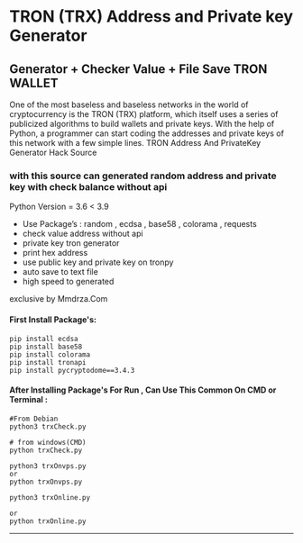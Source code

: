 # TRON (TRX) Address and Private key Generator
## Generator + Checker Value + File Save TRON WALLET
One of the most baseless and baseless networks in the world of cryptocurrency is the TRON (TRX) platform, which itself uses a series of publicized algorithms to build wallets and private keys. With the help of Python, a programmer can start coding the addresses and private keys of this network with a few simple lines. TRON Address And PrivateKey Generator Hack Source 
### with this source can generated random address and private key with check balance without api
Python Version = 3.6 < 3.9
- Use Package’s : random , ecdsa , base58 , colorama , requests
- check value address without api
- private key tron generator
- print hex address
- use public key and private key on tronpy
- auto save to text file 
- high speed to generated

exclusive by Mmdrza.Com

#### First Install Package's:
```
pip install ecdsa
pip install base58
pip install colorama
pip install tronapi
pip install pycryptodome==3.4.3

```

#### After Installing Package's For Run , Can Use This Common On CMD or Terminal :
```
#From Debian
python3 trxCheck.py 

# from windows(CMD)
python trxCheck.py

```
```
python3 trxOnvps.py
or
python trxOnvps.py

```

```
python3 trxOnline.py

or 
python trxOnline.py

```

--------------------------------------------------------------------------------------------

